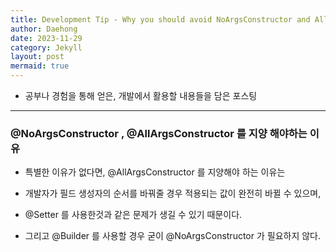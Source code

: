 ```yaml
---
title: Development Tip - Why you should avoid NoArgsConstructor and AllArgsConstructor
author: Daehong
date: 2023-11-29
category: Jekyll
layout: post
mermaid: true
---
```


 - 공부나 경험을 통해 얻은, 개발에서 활용할 내용들을 담은 포스팅

<hr>

### @NoArgsConstructor , @AllArgsConstructor 를 지양 해야하는 이유

 - 특별한 이유가 없다면, @AllArgsConstructor 를 지양해야 하는 이유는
 
 - 개발자가 필드 생성자의 순서를 바꿔줄 경우 적용되는 값이 완전히 바뀔 수 있으며,
 
 - @Setter 를 사용한것과 같은 문제가 생길 수 있기 때문이다.
 
 - 그리고 @Builder 를 사용할 경우 굳이 @NoArgsConstructor 가 필요하지 않다.

<br>
<br>
<br>
<br>
<br>